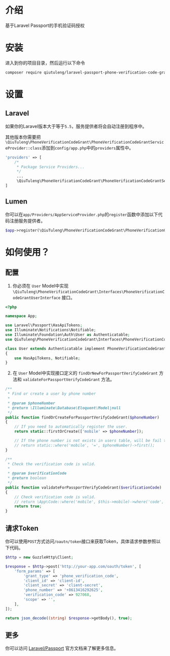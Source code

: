 # 介绍

基于Laravel Passport的手机验证码授权

# 安装

进入到你的项目目录，然后运行以下命令

```bash
composer require qiutuleng/laravel-passport-phone-verification-code-grant
```

# 设置

## Laravel

如果你的Laravel版本大于等于`5.5`，服务提供者将会自动注册到程序中。

其他版本你需要把`\QiuTuleng\PhoneVerificationCodeGrant\PhoneVerificationCodeGrantServiceProvider::class`添加到`config/app.php`中的`providers`属性中。

```php
'providers' => [
    /*
     * Package Service Providers...
     */
     ...
     \QiuTuleng\PhoneVerificationCodeGrant\PhoneVerificationCodeGrantServiceProvider::class,
]
```

## Lumen

你可以在`app/Providers/AppServiceProvider.php`的`register`函数中添加以下代码注册服务提供者。

```php
$app->register(\QiuTuleng\PhoneVerificationCodeGrant\PhoneVerificationCodeGrantServiceProvider::class);
```

# 如何使用？

## 配置

1. 你必须在 `User` Model中实现 `\QiuTuleng\PhoneVerificationCodeGrant\Interfaces\PhoneVerificationCodeGrantUserInterface` 接口。

```php
<?php

namespace App;

use Laravel\Passport\HasApiTokens;
use Illuminate\Notifications\Notifiable;
use Illuminate\Foundation\Auth\User as Authenticatable;
use QiuTuleng\PhoneVerificationCodeGrant\Interfaces\PhoneVerificationCodeGrantUserInterface;

class User extends Authenticatable implement PhoneVerificationCodeGrantUserInterface
{
    use HasApiTokens, Notifiable;
}
```

2. 在 `User` Model中实现接口定义的 `findOrNewForPassportVerifyCodeGrant` 方法和 `validateForPassportVerifyCodeGrant` 方法。

```php
/**
 * Find or create a user by phone number
 *
 * @param $phoneNumber
 * @return \Illuminate\Database\Eloquent\Model|null
 */
public function findOrCreateForPassportVerifyCodeGrant($phoneNumber)
{
    // If you need to automatically register the user.
    return static::firstOrCreate(['mobile' => $phoneNumber]);

    // If the phone number is not exists in users table, will be fail to authenticate.
    // return static::where('mobile', '=', $phoneNumber)->first();
}

/**
 * Check the verification code is valid.
 *
 * @param $verificationCode
 * @return boolean
 */
public function validateForPassportVerifyCodeGrant($verificationCode)
{
    // Check verification code is valid.
    // return \App\Code::where('mobile', $this->mobile)->where('code', '=', $verificationCode)->where('expired_at', '>', now()->toDatetimeString())->exists();
    return true;
}
```


## 请求Token

你可以使用`POST`方式访问`/oautn/token`接口来获取Token，具体请求参数参照以下代码。

```php
$http = new GuzzleHttp\Client;

$response = $http->post('http://your-app.com/oauth/token', [
    'form_params' => [
        'grant_type' => 'phone_verification_code',
        'client_id' => 'client-id',
        'client_secret' => 'client-secret',
        'phone_number' => '+8613416292625',
        'verification_code' => 927068,
        'scope' => '',
    ],
]);

return json_decode((string) $response->getBody(), true);
```

## 更多

你可以访问 [Laravel/Passport](https://laravel.com/docs/master/passport) 官方文档来了解更多信息。

